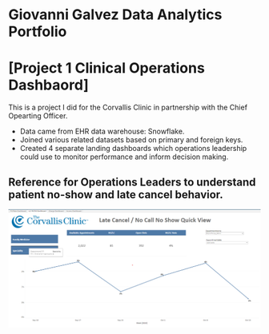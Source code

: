# Giovanni Galvez Data Analytics Portfolio

# [Project 1 Clinical Operations Dashbaord]
This is a project I did for the Corvallis Clinic in partnership with the Chief Opearting Officer. 

* Data came from EHR data warehouse: Snowflake. 
* Joined various related datasets based on primary and foreign keys. 
* Created 4 separate landing dashboards which operations leadership could use to monitor performance and inform decision making.

## Reference for Operations Leaders to understand patient no-show and late cancel behavior. 
![](tableau_dashbaord.png)

